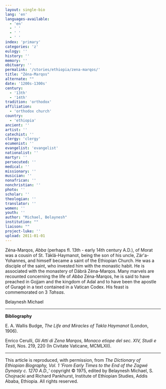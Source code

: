 ```yaml
---
layout: single-bio
lang: 'en'
languages-available:
  - 'en'
  - ' '
  - ' '
  - ' '
index: 'primary'
categories: 'z'
eulogy: ''
history: ''
memory: ''
obituary: ''
permalink: '/stories/ethiopia/zena-marqos/'
title: "Zéna-Marqos"
alternate: ""
date: '1200s-1300s'
century:
  - '13th'
  - '14th'
tradition: 'orthodox'
affiliation:
  - 'orthodox church'
country:
  - 'ethiopia'
ancient: ''
artist: ''
catechist: ''
clergy: 'clergy'
ecumenist: ''
evangelist: 'evangelist'
nationalist: ''
martyr: ''
persecuted: ''
medical: ''
missionary: ''
musician: ''
nonafrican: ''
nonchristian: ''
photo: ''
scholar: ''
theologian: ''
translator: ''
women: ''
youth: ''
author: "Michael, Belaynesh"
institution: ""
liaison: ""
project-luke: ''
upload: 2011-01-01
---
```




Z&eacute;na-Marqos, *Abba* (perhaps fl. 13th - early 14th century A.D.), of Morat was a cousin of St. Täklä-Haymanot, being the son of his uncle, Zär'a-Yohannes, and himself became a saint of the Ethiopian Church. He was a disciple of the saint, who invested him with the monastic habit. He is associated with the monastery of Däbrä Zéna-Marqos.  Many marvels are recounted concerning the life of *Abba* Zéna-Marqos, he is said to have preached in Gojjam and the kingdom of Adal and to have been the apostle of Guragé in a text contained in a Vatican Codex. His feast is commemorated on 3 *Tahsas*.

Belaynesh Michael

---

**Bibliography**

E. A. Wallis Budge, *The Life and Miracles of Takla Haymanot* (London, 1906).

Enrico Cerulli, *Gli Atti di Zena Marqos, Monaco etiope del sec. XIV, Studi e Testi,* Nos. 219, 220 (In Civitate Vaticane, MCMLXII).

---

This article is reproduced, with permission, from *The Dictionary of Ethiopian Biography, Vol. 1 'From Early Times to the End of the Zagwé Dynasty c. 1270 A.D.,'* copyright &copy; 1975, edited by Belaynesh Michael, S. Chojnacki and Richard Pankhurst, Institute of Ethiopian Studies, Addis Ababa, Ethiopia.  All rights reserved.
